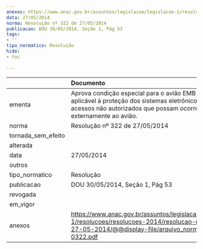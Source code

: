 ```yaml
---
anexos: https://www.anac.gov.br/assuntos/legislacao/legislacao-1/resolucoes/resolucoes-2014/resolucao-no-322-de-27-05-2014/@@display-file/arquivo_norma/RA2014-0322.pdf
data: 27/05/2014
norma: Resolução nº 322 de 27/05/2014
publicacao: DOU 30/05/2014, Seção 1, Pág 53
tags:
- ''
tipo_normatico: Resolução
hide: 
- toc 
 
---
```


|                    | Documento                                                                                                                                                             |
|:-------------------|:----------------------------------------------------------------------------------------------------------------------------------------------------------------------|
| ementa             | Aprova condição especial para o avião EMB-550, aplicável à proteção dos sistemas eletrônicos contra acessos não autorizados que possam ocorrer externamente ao avião. |
| norma              | Resolução nº 322 de 27/05/2014                                                                                                                                        |
| tornada_sem_efeito |                                                                                                                                                                       |
| alterada           |                                                                                                                                                                       |
| data               | 27/05/2014                                                                                                                                                            |
| outros             |                                                                                                                                                                       |
| tipo_normatico     | Resolução                                                                                                                                                             |
| publicacao         | DOU 30/05/2014, Seção 1, Pág 53                                                                                                                                       |
| revogada           |                                                                                                                                                                       |
| em_vigor           |                                                                                                                                                                       |
| anexos             | https://www.anac.gov.br/assuntos/legislacao/legislacao-1/resolucoes/resolucoes-2014/resolucao-no-322-de-27-05-2014/@@display-file/arquivo_norma/RA2014-0322.pdf       |